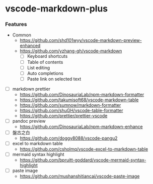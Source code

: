 # vscode-markdown-plus

### Features

- Common
  - https://github.com/shd101wyy/vscode-markdown-preview-enhanced
  - https://github.com/yzhang-gh/vscode-markdown
    - [ ] Keyboard shortcuts
    - [ ] Table of contents
    - [ ] List editing
    - [ ] Auto completions
    - [ ] Paste link on selected text
- [ ] markdown prettier
  - https://github.com/DinosauriaLab/npm-markdown-formatter
  - https://github.com/takumisoft68/vscode-markdown-table
  - https://github.com/sumnow/markdown-formatter
  - https://github.com/shuGH/vscode-table-formatter
  - https://github.com/prettier/prettier-vscode
- [ ] pandoc preview
  - https://github.com/DinosauriaLab/npm-markdown-enhance
- [ ] 盤古之白
  - https://github.com/doggy8088/vscode-pangu2
- [ ] excel to markdown table
  - https://github.com/csholmq/vscode-excel-to-markdown-table
- [ ] mermaid syntax highlight
  - https://github.com/bpruitt-goddard/vscode-mermaid-syntax-highlight
- [ ] paste image
  - https://github.com/mushanshitiancai/vscode-paste-image

